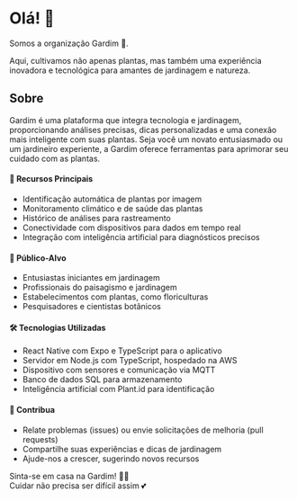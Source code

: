 # Olá! 👋
Somos a organização Gardim 💚. 

Aqui, cultivamos não apenas plantas, mas também uma experiência inovadora e tecnológica para amantes de jardinagem e natureza.

## Sobre
Gardim é uma plataforma que integra tecnologia e jardinagem, proporcionando análises precisas, dicas personalizadas e uma conexão mais inteligente com suas plantas. Seja você um novato entusiasmado ou um jardineiro experiente, a Gardim oferece ferramentas para aprimorar seu cuidado com as plantas.

#### 🚀 Recursos Principais
- Identificação automática de plantas por imagem
- Monitoramento climático e de saúde das plantas
- Histórico de análises para rastreamento
- Conectividade com dispositivos para dados em tempo real
- Integração com inteligência artificial para diagnósticos precisos

#### 🎯 Público-Alvo
- Entusiastas iniciantes em jardinagem
- Profissionais do paisagismo e jardinagem
- Estabelecimentos com plantas, como floriculturas
- Pesquisadores e cientistas botânicos

#### 🛠️ Tecnologias Utilizadas
- React Native com Expo e TypeScript para o aplicativo
- Servidor em Node.js com TypeScript, hospedado na AWS
- Dispositivo com sensores e comunicação via MQTT
- Banco de dados SQL para armazenamento
- Inteligência artificial com Plant.id para identificação

#### 🌈 Contribua 
- Relate problemas (issues) ou envie solicitações de melhoria (pull requests)
- Compartilhe suas experiências e dicas de jardinagem
- Ajude-nos a crescer, sugerindo novos recursos

Sinta-se em casa na Gardim! 🏡✨  
Cuidar não precisa ser difícil assim 💕
